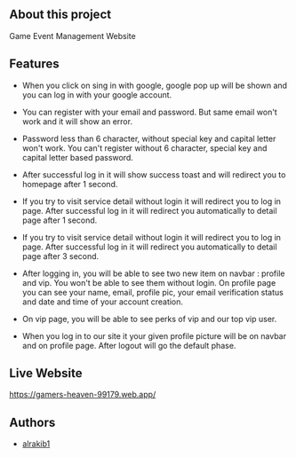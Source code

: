 
## About this project

Game Event Management Website


## Features

- When you click on sing in with google, google pop up will be shown and you can log in with your google account.
- You can register with your email and password. But same email won't work and it will show an error. 
- Password less than 6 character, without special key and capital letter won't work. You can't register without 6 character, special key and capital letter based password.
- After successful log in it will show success toast and will redirect you to homepage after 1 second.

- If you try to visit service detail without login it will redirect you to log in page. After successful log in it will redirect you automatically to detail page after 1 second.

- If you try to visit service detail without login it will redirect you to log in page. After successful log in it will redirect you automatically to detail page after 3 second.
- After logging in, you will be able to see two new item on navbar : profile and vip. You won't be able to see them without login. On profile page you can see your name, email, profile pic, your email verification status and date and time of your account creation.
- On vip page, you will be able to see perks of vip and our top vip user. 
- When you log in to our site it your given profile picture will be on navbar and on profile page. After logout will go the default phase.


## Live Website
https://gamers-heaven-99179.web.app/


## Authors

- [alrakib1](https://github.com/alrakib1)

